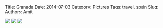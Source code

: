 Title: Granada
Date: 2014-07-03
Category: Pictures
Tags: travel, spain
Slug: 
Authors: Amit

<div class="imagepost">
<img src="/images/granada1.jpg" class="imageitem large" />
<img src="/images/granada2.jpg" class="imageitem half" />
<img src="/images/granada3.jpg" class="imageitem half" />
</div>
